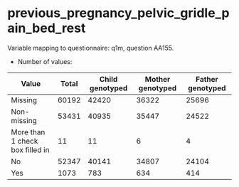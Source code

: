 # previous_pregnancy_pelvic_gridle_pain_bed_rest
Variable mapping to questionnaire: q1m, question AA155.
- Number of values:

| Value | Total | Child genotyped | Mother genotyped | Father genotyped |
| ----- | ----- | --------------- | ---------------- | ---------------- |
| Missing | 60192 | 42420 | 36322 | 25696 |
| Non-missing | 53431 | 40935 | 35447 | 24522 |
| More than 1 check box filled in | 11 | 11 | 6 |4 |
| No | 52347 | 40141 | 34807 |24104 |
| Yes | 1073 | 783 | 634 |414 |



